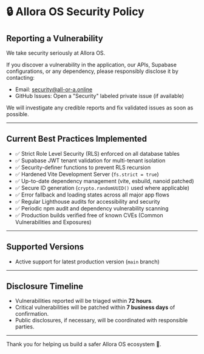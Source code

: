 
# 🔒 Allora OS Security Policy

## Reporting a Vulnerability

We take security seriously at Allora OS.

If you discover a vulnerability in the application, our APIs, Supabase configurations, or any dependency, please responsibly disclose it by contacting:

- Email: security@all-or-a.online
- GitHub Issues: Open a "Security" labeled private issue (if available)

We will investigate any credible reports and fix validated issues as soon as possible.

---

## Current Best Practices Implemented

- ✅ Strict Role Level Security (RLS) enforced on all database tables
- ✅ Supabase JWT tenant validation for multi-tenant isolation
- ✅ Security-definer functions to prevent RLS recursion
- ✅ Hardened Vite Development Server (`fs.strict = true`)
- ✅ Up-to-date dependency management (vite, esbuild, nanoid patched)
- ✅ Secure ID generation (`crypto.randomUUID()` used where applicable)
- ✅ Error fallback and loading states across all major app flows
- ✅ Regular Lighthouse audits for accessibility and security
- ✅ Periodic npm audit and dependency vulnerability scanning
- ✅ Production builds verified free of known CVEs (Common Vulnerabilities and Exposures)

---

## Supported Versions

- Active support for latest production version (`main` branch)

---

## Disclosure Timeline

- Vulnerabilities reported will be triaged within **72 hours**.
- Critical vulnerabilities will be patched within **7 business days** of confirmation.
- Public disclosures, if necessary, will be coordinated with responsible parties.

---

Thank you for helping us build a safer Allora OS ecosystem 🚀.
